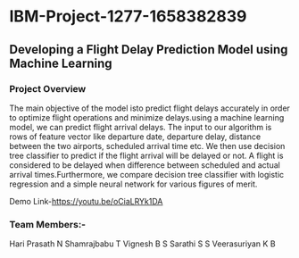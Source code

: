 # IBM-Project-1277-1658382839
## Developing a Flight Delay Prediction Model using Machine Learning

### Project Overview
 The main objective of the model isto predict flight delays accurately in order to optimize flight operations and minimize delays.using 
 a machine learning model, we can predict flight arrival delays. The input to our algorithm is rows of feature vector like departure date,
 departure delay, distance between the two airports, scheduled arrival time etc. We then use decision tree classifier to predict if the flight arrival
 will be delayed or not. A flight is considered to be delayed when difference between scheduled and actual arrival times.Furthermore, we compare 
 decision tree classifier with logistic regression and a simple neural network for various figures of merit.
 
 Demo Link-https://youtu.be/oCiaLRYk1DA
 
 ### Team Members:-
 Hari Prasath N
 Shamrajbabu T
 Vignesh B S
 Sarathi S S
 Veerasuriyan K B

